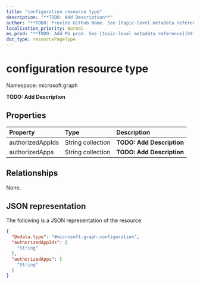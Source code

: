 ```yaml
---
title: "configuration resource type"
description: "**TODO: Add Description**"
author: "**TODO: Provide Github Name. See [topic-level metadata reference](https://msgo.azurewebsites.net/add/document/guidelines/metadata.html#topic-level-metadata)**"
localization_priority: Normal
ms.prod: "**TODO: Add MS prod. See [topic-level metadata reference](https://msgo.azurewebsites.net/add/document/guidelines/metadata.html#topic-level-metadata)**"
doc_type: resourcePageType
---
```


# configuration resource type

Namespace: microsoft.graph



**TODO: Add Description**

## Properties
|Property|Type|Description|
|:---|:---|:---|
|authorizedAppIds|String collection|**TODO: Add Description**|
|authorizedApps|String collection|**TODO: Add Description**|

## Relationships
None.

## JSON representation
The following is a JSON representation of the resource.
<!-- {
  "blockType": "resource",
  "@odata.type": "microsoft.graph.configuration"
}
-->
``` json
{
  "@odata.type": "#microsoft.graph.configuration",
  "authorizedAppIds": [
    "String"
  ],
  "authorizedApps": [
    "String"
  ]
}
```

